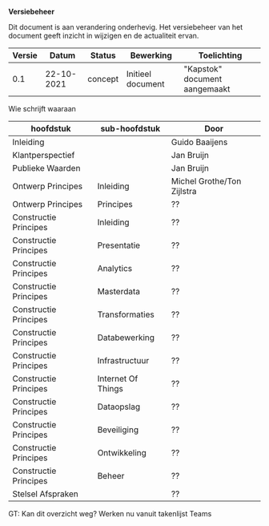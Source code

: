 **Versiebeheer**

Dit document is aan verandering onderhevig. Het versiebeheer van het document geeft inzicht in wijzigen en de actualiteit ervan.

| **Versie** | **Datum**      | **Status** | **Bewerking**                   | **Toelichting**                   |
|------------|----------------|------------|---------------------------------|-----------------------------------| 
| 0.1        | 22-10-2021     | concept    | Initieel document               | "Kapstok" document aangemaakt     |
                           


Wie schrijft waaraan


| **hoofdstuk**           | **sub-hoofdstuk** | **Door**                                       |
|-------------------------|-------------------|------------------------------------------------| 
| Inleiding               |                   | Guido Baaijens                                 |
| Klantperspectief        |                   | Jan Bruijn                                     |
| Publieke Waarden        |                   | Jan Bruijn                                     |
| Ontwerp Principes       | Inleiding         | Michel Grothe/Ton Zijlstra                     |
| Ontwerp Principes       | Principes         | ??                                             |
| Constructie Principes   | Inleiding         | ??                                             |
| Constructie Principes   | Presentatie       | ??                                             |
| Constructie Principes   | Analytics         | ??                                             |
| Constructie Principes   | Masterdata        | ??                                             |
| Constructie Principes   | Transformaties    | ??                                             |
| Constructie Principes   | Databewerking     | ??                                             |
| Constructie Principes   | Infrastructuur    | ??                                             |
| Constructie Principes   | Internet Of Things| ??                                             |
| Constructie Principes   | Dataopslag        | ??                                             |
| Constructie Principes   | Beveiliging       | ??                                             |
| Constructie Principes   | Ontwikkeling      | ??                                             |
| Constructie Principes   | Beheer            | ??                                             |
| Stelsel Afspraken       |                   | ??                                             |
                           
<aside class='note'>
	GT: Kan dit overzicht weg? Werken nu vanuit takenlijst Teams
</aside>